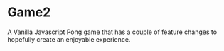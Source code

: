 # Game2
 
 A Vanilla Javascript Pong game that has a couple of feature changes to hopefully create an enjoyable experience. 
 
